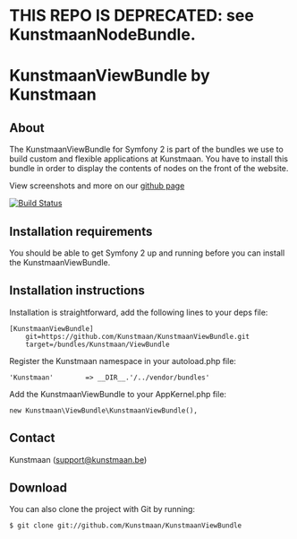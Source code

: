 # THIS REPO IS DEPRECATED: see KunstmaanNodeBundle.

KunstmaanViewBundle by Kunstmaan
=================================

About
-----
The KunstmaanViewBundle for Symfony 2 is part of the bundles we use to build custom and flexible applications at Kunstmaan.
You have to install this bundle in order to display the contents of nodes on the front of the website.

View screenshots and more on our [github page](http://kunstmaan.github.com/KunstmaanViewBundle)

[![Build Status](https://secure.travis-ci.org/Kunstmaan/KunstmaanViewBundle.png?branch=master)](http://travis-ci.org/Kunstmaan/KunstmaanViewBundle)


Installation requirements
-------------------------
You should be able to get Symfony 2 up and running before you can install the KunstmaanViewBundle.

Installation instructions
-------------------------
Installation is straightforward, add the following lines to your deps file:

```
[KunstmaanViewBundle]
    git=https://github.com/Kunstmaan/KunstmaanViewBundle.git
    target=/bundles/Kunstmaan/ViewBundle
```

Register the Kunstmaan namespace in your autoload.php file:

```
'Kunstmaan'        => __DIR__.'/../vendor/bundles'
```

Add the KunstmaanViewBundle to your AppKernel.php file:

```
new Kunstmaan\ViewBundle\KunstmaanViewBundle(),
```

Contact
-------
Kunstmaan (support@kunstmaan.be)

Download
--------
You can also clone the project with Git by running:

```
$ git clone git://github.com/Kunstmaan/KunstmaanViewBundle
```
